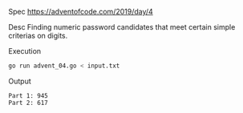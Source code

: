 Spec https://adventofcode.com/2019/day/4

Desc Finding numeric password candidates that meet certain simple criterias on digits.

Execution

```bash
go run advent_04.go < input.txt
```

Output

```
Part 1: 945
Part 2: 617
```

